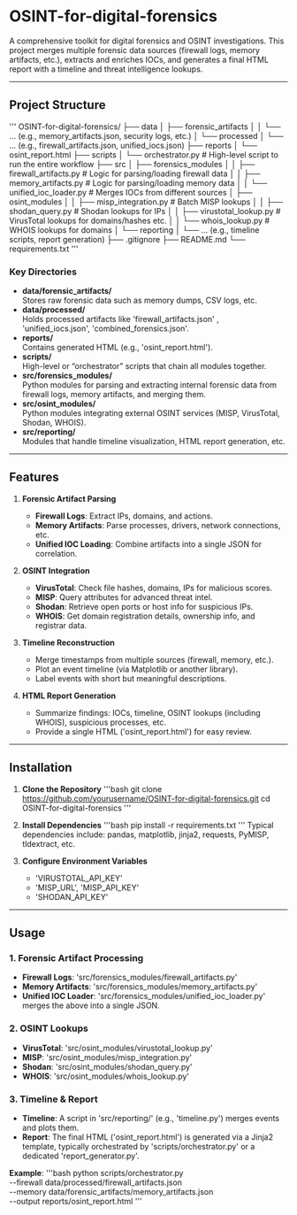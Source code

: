 # OSINT-for-digital-forensics

A comprehensive toolkit for digital forensics and OSINT investigations. This project merges multiple forensic data sources (firewall logs, memory artifacts, etc.), extracts and enriches IOCs, and generates a final HTML report with a timeline and threat intelligence lookups.

---

## Project Structure

'''
OSINT-for-digital-forensics/
├── data
│   ├── forensic_artifacts
│   │   └── ... (e.g., memory_artifacts.json, security logs, etc.)
│   └── processed
│       └── ... (e.g., firewall_artifacts.json, unified_iocs.json)
├── reports
│   └── osint_report.html
├── scripts
│   └── orchestrator.py         # High-level script to run the entire workflow
├── src
│   ├── forensics_modules
│   │   ├── firewall_artifacts.py    # Logic for parsing/loading firewall data
│   │   ├── memory_artifacts.py      # Logic for parsing/loading memory data
│   │   └── unified_ioc_loader.py    # Merges IOCs from different sources
│   ├── osint_modules
│   │   ├── misp_integration.py      # Batch MISP lookups
│   │   ├── shodan_query.py          # Shodan lookups for IPs
│   │   ├── virustotal_lookup.py     # VirusTotal lookups for domains/hashes etc.
│   │   └── whois_lookup.py          # WHOIS lookups for domains
│   └── reporting
│       └── ... (e.g., timeline scripts, report generation)
├── .gitignore
├── README.md
└── requirements.txt
'''

### Key Directories

- **data/forensic_artifacts/**  
  Stores raw forensic data such as memory dumps, CSV logs, etc.
- **data/processed/**  
  Holds processed artifacts like 'firewall_artifacts.json' , 'unified_iocs.json', 'combined_forensics.json'.
- **reports/**  
  Contains generated HTML (e.g., 'osint_report.html').
- **scripts/**  
  High-level or “orchestrator” scripts that chain all modules together.
- **src/forensics_modules/**  
  Python modules for parsing and extracting internal forensic data from firewall logs, memory artifacts, and merging them.
- **src/osint_modules/**  
  Python modules integrating external OSINT services (MISP, VirusTotal, Shodan, WHOIS).
- **src/reporting/**  
  Modules that handle timeline visualization, HTML report generation, etc.

---

## Features

1. **Forensic Artifact Parsing**  
   - **Firewall Logs**: Extract IPs, domains, and actions.  
   - **Memory Artifacts**: Parse processes, drivers, network connections, etc.  
   - **Unified IOC Loading**: Combine artifacts into a single JSON for correlation.

2. **OSINT Integration**  
   - **VirusTotal**: Check file hashes, domains, IPs for malicious scores.  
   - **MISP**: Query attributes for advanced threat intel.  
   - **Shodan**: Retrieve open ports or host info for suspicious IPs.  
   - **WHOIS**: Get domain registration details, ownership info, and registrar data.

3. **Timeline Reconstruction**  
   - Merge timestamps from multiple sources (firewall, memory, etc.).  
   - Plot an event timeline (via Matplotlib or another library).  
   - Label events with short but meaningful descriptions.

4. **HTML Report Generation**  
   - Summarize findings: IOCs, timeline, OSINT lookups (including WHOIS), suspicious processes, etc.  
   - Provide a single HTML ('osint_report.html') for easy review.

---

## Installation

1. **Clone the Repository**
   '''bash
   git clone https://github.com/yourusername/OSINT-for-digital-forensics.git
   cd OSINT-for-digital-forensics
   '''

2. **Install Dependencies**
   '''bash
   pip install -r requirements.txt
   '''
   Typical dependencies include: pandas, matplotlib, jinja2, requests, PyMISP, tldextract, etc.

3. **Configure Environment Variables**  
   - 'VIRUSTOTAL_API_KEY'  
   - 'MISP_URL', 'MISP_API_KEY'  
   - 'SHODAN_API_KEY'   

---

## Usage

### 1. Forensic Artifact Processing

- **Firewall Logs**: 'src/forensics_modules/firewall_artifacts.py'  
- **Memory Artifacts**: 'src/forensics_modules/memory_artifacts.py'  
- **Unified IOC Loader**: 'src/forensics_modules/unified_ioc_loader.py' merges the above into a single JSON.

### 2. OSINT Lookups

- **VirusTotal**: 'src/osint_modules/virustotal_lookup.py'  
- **MISP**: 'src/osint_modules/misp_integration.py'  
- **Shodan**: 'src/osint_modules/shodan_query.py'  
- **WHOIS**: 'src/osint_modules/whois_lookup.py'  

### 3. Timeline & Report

- **Timeline**: A script in 'src/reporting/' (e.g., 'timeline.py') merges events and plots them.  
- **Report**: The final HTML ('osint_report.html') is generated via a Jinja2 template, typically orchestrated by 'scripts/orchestrator.py' or a dedicated 'report_generator.py'.

**Example**:
'''bash
python scripts/orchestrator.py \
  --firewall data/processed/firewall_artifacts.json \
  --memory data/forensic_artifacts/memory_artifacts.json \
  --output reports/osint_report.html
'''

